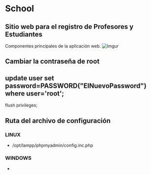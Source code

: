 # School
## Sitio web para el registro de Profesores y Estudiantes

Componentes principales de la aplicación web.
![Imgur](http://i.imgur.com/gWxcVqb.png)

## Cambiar la contraseña de root
## update user set password=PASSWORD("ElNuevoPassword") where user='root';
flush privileges;

## Ruta del archivo de configuración
### LINUX
- /opt/lampp/phpmyadmin/config.inc.php
### WINDOWS
-
